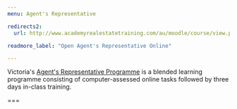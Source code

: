 ```yaml
---
menu: Agent's Representative

redirects2:
  url: http://www.academyrealestatetraining.com/au/moodle/course/view.php?id=106

readmore_label: "Open Agent's Representative Online"

---
```


Victoria's [Agent's Representative Programme](/get-qualified/victoria) is a blended learning programme consisting of computer-assessed online tasks followed by three days in-class training.

===
